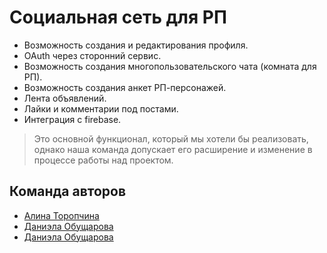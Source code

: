# Социальная сеть для РП

- Возможность создания и редактирования профиля.
- OAuth через сторонний сервис.
- Возможность создания многопользовательского чата (комната для РП).
- Возможность создания анкет РП-персонажей.
- Лента объявлений.
- Лайки и комментарии под постами.
- Интеграция с firebase.

> Это основной функционал, который мы хотели бы реализовать, однако наша команда допускает его расширение и изменение в процессе работы над проектом.

## Команда авторов

- [Алина Торопчина](https://github.com/alina-torr)
- [Даниэла Обущарова](https://github.com/DanielaObushcharova)
- [Даниэла Обущарова](https://github.com/Zyxkim)
